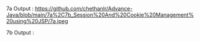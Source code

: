 7a Output : https://github.com/chethanlr/Advance-Java/blob/main/7a%2C7b_Session%20And%20Cookie%20Management%20using%20JSP/7a.jpeg

7b Output :
